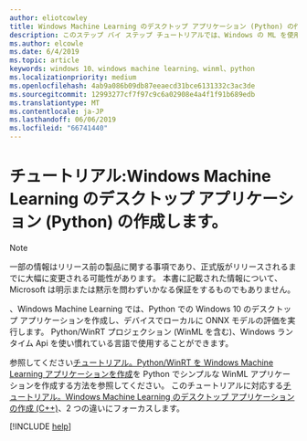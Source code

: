 ```yaml
---
author: eliotcowley
title: Windows Machine Learning のデスクトップ アプリケーション (Python) の作成します。
description: このステップ バイ ステップ チュートリアルでは、Windows の ML を使用した単純な Python アプリケーションを作成します。
ms.author: elcowle
ms.date: 6/4/2019
ms.topic: article
keywords: windows 10、windows machine learning、winml、python
ms.localizationpriority: medium
ms.openlocfilehash: 4ab9a086b09db87eeaecd31bce6131332c3ac3de
ms.sourcegitcommit: 12993277cf7f97c9c6a02908e4a4f1f91b689edb
ms.translationtype: MT
ms.contentlocale: ja-JP
ms.lasthandoff: 06/06/2019
ms.locfileid: "66741440"
---
```

# <a name="tutorial-create-a-windows-machine-learning-desktop-application-python"></a>チュートリアル:Windows Machine Learning のデスクトップ アプリケーション (Python) の作成します。

> [!NOTE]
> 一部の情報はリリース前の製品に関する事項であり、正式版がリリースされるまでに大幅に変更される可能性があります。 本書に記載された情報について、Microsoft は明示または黙示を問わずいかなる保証をするものでもありません。

、Windows Machine Learning では、Python での Windows 10 のデスクトップ アプリケーションを作成し、デバイスでローカルに ONNX モデルの評価を実行します。 Python/WinRT プロジェクション (WinML を含む)、Windows ランタイム Api を使い慣れている言語で使用することができます。

参照してください[チュートリアル。Python/WinRT を Windows Machine Learning アプリケーションを作成](https://github.com/Microsoft/xlang/tree/master/samples/python/winml_tutorial)を Python でシンプルな WinML アプリケーションを作成する方法を参照してください。 このチュートリアルに対応する[チュートリアル。Windows Machine Learning のデスクトップ アプリケーションの作成 (C++)](get-started-desktop.md)、2 つの違いにフォーカスします。

[!INCLUDE [help](../includes/get-help.md)]
